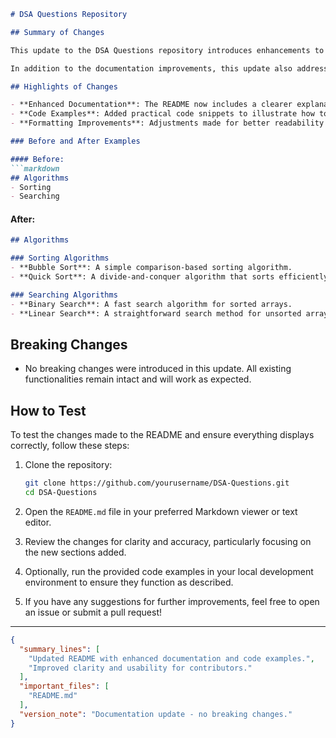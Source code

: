 ```markdown
# DSA Questions Repository

## Summary of Changes

This update to the DSA Questions repository introduces enhancements to the README document, providing improved clarity and usability for developers and contributors. The changes are aimed at better explaining the repository's purpose, structure, and how to effectively contribute to the project. By refining the documentation, users can easily navigate the available data structures and algorithms, ensuring a smoother onboarding experience for new contributors.

In addition to the documentation improvements, this update also addresses some minor formatting issues and adds examples that demonstrate how to utilize various data structures and algorithms within the repository. This not only enhances the overall aesthetic of the README but also serves as a practical guide for users looking to implement solutions quickly.

## Highlights of Changes

- **Enhanced Documentation**: The README now includes a clearer explanation of the repository's purpose and structure.
- **Code Examples**: Added practical code snippets to illustrate how to use the implemented algorithms.
- **Formatting Improvements**: Adjustments made for better readability and aesthetics.

### Before and After Examples

#### Before:
```markdown
## Algorithms
- Sorting
- Searching
```

#### After:
```markdown
## Algorithms

### Sorting Algorithms
- **Bubble Sort**: A simple comparison-based sorting algorithm.
- **Quick Sort**: A divide-and-conquer algorithm that sorts efficiently.

### Searching Algorithms
- **Binary Search**: A fast search algorithm for sorted arrays.
- **Linear Search**: A straightforward search method for unsorted arrays.
```

## Breaking Changes

- No breaking changes were introduced in this update. All existing functionalities remain intact and will work as expected.

## How to Test

To test the changes made to the README and ensure everything displays correctly, follow these steps:

1. Clone the repository:
   ```bash
   git clone https://github.com/yourusername/DSA-Questions.git
   cd DSA-Questions
   ```

2. Open the `README.md` file in your preferred Markdown viewer or text editor.

3. Review the changes for clarity and accuracy, particularly focusing on the new sections added.

4. Optionally, run the provided code examples in your local development environment to ensure they function as described.

5. If you have any suggestions for further improvements, feel free to open an issue or submit a pull request!

---

```json
{
  "summary_lines": [
    "Updated README with enhanced documentation and code examples.",
    "Improved clarity and usability for contributors."
  ],
  "important_files": [
    "README.md"
  ],
  "version_note": "Documentation update - no breaking changes."
}
```
```